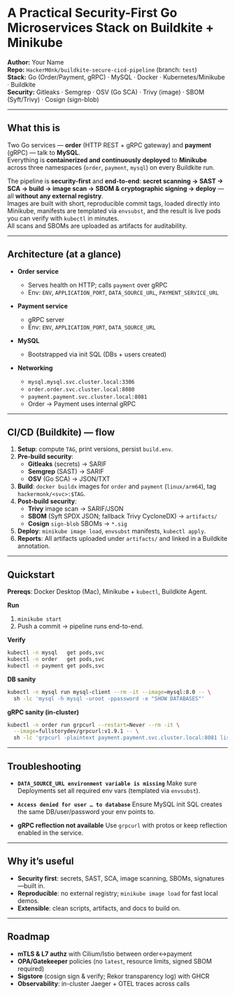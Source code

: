 # A Practical Security-First Go Microservices Stack on Buildkite + Minikube

**Author:** Your Name  
**Repo:** `HackerM0nk/buildkite-secure-cicd-pipeline` (branch: `test`)  
**Stack:** Go (Order/Payment, gRPC) · MySQL · Docker · Kubernetes/Minikube · Buildkite  
**Security:** Gitleaks · Semgrep · OSV (Go SCA) · Trivy (image) · SBOM (Syft/Trivy) · Cosign (sign-blob)

---

## What this is

Two Go services — **order** (HTTP REST + gRPC gateway) and **payment** (gRPC) — talk to **MySQL**.  
Everything is **containerized and continuously deployed** to **Minikube** across three namespaces (`order`, `payment`, `mysql`) on every Buildkite run.

The pipeline is **security-first** and **end-to-end**:
**secret scanning → SAST → SCA → build → image scan → SBOM & cryptographic signing → deploy** — all **without any external registry**.  
Images are built with short, reproducible commit tags, loaded directly into Minikube, manifests are templated via `envsubst`, and the result is live pods you can verify with `kubectl` in minutes.  
All scans and SBOMs are uploaded as artifacts for auditability.

---

## Architecture (at a glance)

- **Order service**
  - Serves health on HTTP; calls `payment` over gRPC
  - Env: `ENV`, `APPLICATION_PORT`, `DATA_SOURCE_URL`, `PAYMENT_SERVICE_URL`

- **Payment service**
  - gRPC server
  - Env: `ENV`, `APPLICATION_PORT`, `DATA_SOURCE_URL`

- **MySQL**
  - Bootstrapped via init SQL (DBs + users created)

- **Networking**
  - `mysql.mysql.svc.cluster.local:3306`
  - `order.order.svc.cluster.local:8080`
  - `payment.payment.svc.cluster.local:8081`
  - Order → Payment uses internal gRPC

---

## CI/CD (Buildkite) — flow

1. **Setup**: compute `TAG`, print versions, persist `build.env`.
2. **Pre-build security**:
   - **Gitleaks** (secrets) → SARIF
   - **Semgrep** (SAST) → SARIF
   - **OSV** (Go SCA) → JSON/TXT
3. **Build**: `docker buildx` images for `order` and `payment` (`linux/arm64`), tag `hackermonk/<svc>:$TAG`.
4. **Post-build security**:
   - **Trivy** image scan → SARIF/JSON
   - **SBOM** (Syft SPDX JSON; fallback Trivy CycloneDX) → `artifacts/`
   - **Cosign** `sign-blob` SBOMs → `*.sig`
5. **Deploy**: `minikube image load`, `envsubst` manifests, `kubectl apply`.
6. **Reports**: All artifacts uploaded under `artifacts/` and linked in a Buildkite annotation.

---

## Quickstart

**Prereqs**: Docker Desktop (Mac), Minikube + `kubectl`, Buildkite Agent.

**Run**
1. `minikube start`
2. Push a commit → pipeline runs end-to-end.

**Verify**
```bash
kubectl -n mysql   get pods,svc
kubectl -n order   get pods,svc
kubectl -n payment get pods,svc
````

**DB sanity**

```bash
kubectl -n mysql run mysql-client --rm -it --image=mysql:8.0 -- \
  sh -lc 'mysql -h mysql -uroot -ppassword -e "SHOW DATABASES"'
```

**gRPC sanity (in-cluster)**

```bash
kubectl -n order run grpcurl --restart=Never --rm -it \
  --image=fullstorydev/grpcurl:v1.9.1 -- \
  sh -lc 'grpcurl -plaintext payment.payment.svc.cluster.local:8081 list || true'
```

---

## Troubleshooting

* **`DATA_SOURCE_URL environment variable is missing`**
  Make sure Deployments set all required env vars (templated via `envsubst`).

* **`Access denied for user … to database`**
  Ensure MySQL init SQL creates the same DB/user/password your env points to.

* **gRPC reflection not available**
  Use `grpcurl` with protos or keep reflection enabled in the service.

---

## Why it’s useful

* **Security first**: secrets, SAST, SCA, image scanning, SBOMs, signatures—built in.
* **Reproducible**: no external registry; `minikube image load` for fast local demos.
* **Extensible**: clean scripts, artifacts, and docs to build on.

---

## Roadmap

* **mTLS & L7 authz** with Cilium/Istio between order↔payment
* **OPA/Gatekeeper** policies (no `latest`, resource limits, signed SBOM required)
* **Sigstore** (cosign sign & verify; Rekor transparency log) with GHCR
* **Observability**: in-cluster Jaeger + OTEL traces across calls
